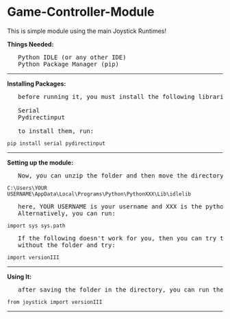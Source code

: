 # Game-Controller-Module

This is simple module using the main Joystick Runtimes!

**Things Needed:**
<pre>
   Python IDLE (or any other IDE)
   Python Package Manager (pip)
</pre>

_______________________________________________________________________________________________

**Installing Packages:**

<pre>
   before running it, you must install the following libraries:

   Serial
   Pydirectinput
  
   to install them, run:
</pre>

<code>pip install serial pydirectinput
</code>

_______________________________________________________________________________________________

**Setting up the module:**

<pre>
   Now, you can unzip the folder and then move the directory to the the following path:
</pre>
<code>C:\\Users\\YOUR USERNAME\\AppData\\Local\\Programs\\Python\\PythonXXX\\Lib\\idlelib
</code>
<pre>
   here, YOUR USERNAME is your username and XXX is the python version like 312
   Alternatively, you can run:
</pre>
<code>import sys
   sys.path
</code>
<pre>
   If the following doesn't work for you, then you can try to just save the 'versionIII.py', 'versionII', 'versionI' files 
   without the folder and try:
</pre>
<code>import versionIII
</code>
________________________________________________________________________________________________

**Using It:**

<pre>
   after saving the folder in the directory, you can run the following code in IDLE to run the runtime
</pre>
<code>from joystick import versionIII
</code>
_________________________________________________________________________________________________
